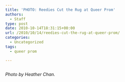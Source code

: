 ```yaml
---
title: 'PHOTO: Reedies Cut the Rug at Queer Prom'
authors: 
  - Staff
type: post
date: 2010-10-14T18:31:15+00:00
url: /2010/10/14/reedies-cut-the-rug-at-queer-prom/
categories:
  - Uncategorized
tags:
  - queer prom

---
```

<p style="text-align: center;">
  <a href="https://i1.wp.com/www.reedquest.org/wp-content/uploads/2010/10/Queer-Prom.jpg"><img class="aligncenter size-full wp-image-405" title="Queer Prom" src="https://i1.wp.com/www.reedquest.org/wp-content/uploads/2010/10/Queer-Prom.jpg?resize=640%2C425" alt="" data-recalc-dims="1" /></a>
</p>

_Photo by Heather Chan._